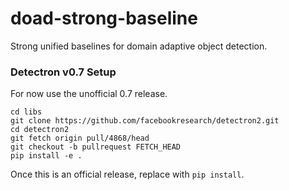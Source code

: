 # doad-strong-baseline
Strong unified baselines for domain adaptive object detection.


### Detectron v0.7 Setup
For now use the unofficial 0.7 release.
```
cd libs
git clone https://github.com/facebookresearch/detectron2.git
cd detectron2
git fetch origin pull/4868/head
git checkout -b pullrequest FETCH_HEAD
pip install -e .
```
Once this is an official release, replace with `pip install`.
